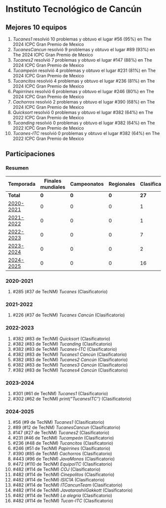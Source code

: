 ---
---

# Instituto Tecnológico de Cancún

## Mejores 10 equipos

1. _Tucanes1_ resolvió 10 problemas y obtuvo el lugar #56 (95%) en The 2024 ICPC Gran Premio de Mexico
1. _TucanesCancun_ resolvió 9 problemas y obtuvo el lugar #89 (93%) en The 2024 ICPC Gran Premio de Mexico
1. _Tucanes2_ resolvió 7 problemas y obtuvo el lugar #147 (88%) en The 2024 ICPC Gran Premio de Mexico
1. _Tucampeón_ resolvió 4 problemas y obtuvo el lugar #231 (81%) en The 2024 ICPC Gran Premio de Mexico
1. _Tucancitos_ resolvió 4 problemas y obtuvo el lugar #236 (81%) en The 2024 ICPC Gran Premio de Mexico
1. _Papirrines_ resolvió 6 problemas y obtuvo el lugar #246 (80%) en The 2024 ICPC Gran Premio de Mexico
1. _Cachorros_ resolvió 2 problemas y obtuvo el lugar #390 (68%) en The 2024 ICPC Gran Premio de Mexico
1. _Quicksort_ resolvió 0 problemas y obtuvo el lugar #382 (64%) en The 2022 ICPC Gran Premio de Mexico
1. _Tucanding_ resolvió 0 problemas y obtuvo el lugar #382 (64%) en The 2022 ICPC Gran Premio de Mexico
1. _Tucanes-ITC_ resolvió 0 problemas y obtuvo el lugar #382 (64%) en The 2022 ICPC Gran Premio de Mexico

## Participaciones

### Resumen

| Temporada | Finales mundiales | Campeonatos | Regionales | Clasificatorios | Equipos |
| --- | --- | --- | --- | --- | --- |
| **Total** | **0** | **0** | **0** | **27** | **27** |
| [2020-2021](#2020-2021) | 0 | 0 | 0 | 1 | 1 |
| [2021-2022](#2021-2022) | 0 | 0 | 0 | 1 | 1 |
| [2022-2023](#2022-2023) | 0 | 0 | 0 | 7 | 7 |
| [2023-2024](#2023-2024) | 0 | 0 | 0 | 2 | 2 |
| [2024-2025](#2024-2025) | 0 | 0 | 0 | 16 | 16 |

### 2020-2021

1. #285 (#37 de TecNM) _Tucanes_ (Clasificatorio)

### 2021-2022

1. #226 (#37 de TecNM) _Tucanes Cancún_ (Clasificatorio)

### 2022-2023

1. #382 (#83 de TecNM) _Quicksort_ (Clasificatorio)
1. #382 (#83 de TecNM) _Tucanding_ (Clasificatorio)
1. #382 (#83 de TecNM) _Tucanes-ITC_ (Clasificatorio)
1. #382 (#83 de TecNM) _Tucanes1 Cancún_ (Clasificatorio)
1. #382 (#83 de TecNM) _Tucanes2 Cancún_ (Clasificatorio)
1. #382 (#83 de TecNM) _Tucanes3 Cancún_ (Clasificatorio)
1. #382 (#83 de TecNM) _Tucanes4 Cancún_ (Clasificatorio)

### 2023-2024

1. #301 (#61 de TecNM) _Tucanes1_ (Clasificatorio)
1. #302 (#62 de TecNM) _print("TucanesITC")_ (Clasificatorio)

### 2024-2025

1. #56 (#9 de TecNM) _Tucanes1_ (Clasificatorio)
1. #89 (#12 de TecNM) _TucanesCancun_ (Clasificatorio)
1. #147 (#27 de TecNM) _Tucanes2_ (Clasificatorio)
1. #231 (#46 de TecNM) _Tucampeón_ (Clasificatorio)
1. #236 (#48 de TecNM) _Tucancitos_ (Clasificatorio)
1. #246 (#51 de TecNM) _Papirrines_ (Clasificatorio)
1. #390 (#85 de TecNM) _Cachorros_ (Clasificatorio)
1. #443 (#96 de TecNM) _JavaMonos_ (Clasificatorio)
1. #472 (#110 de TecNM) _EquipoITC_ (Clasificatorio)
1. #482 (#114 de TecNM) _COJ_ (Clasificatorio)
1. #482 (#114 de TecNM) _Cinepolitos_ (Clasificatorio)
1. #482 (#114 de TecNM) _ISIC1A_ (Clasificatorio)
1. #482 (#114 de TecNM) _ITCancunTeam_ (Clasificatorio)
1. #482 (#114 de TecNM) _JavatarashiiGakkott_ (Clasificatorio)
1. #482 (#114 de TecNM) _La alegria_ (Clasificatorio)
1. #482 (#114 de TecNM) _Tucan-ITC_ (Clasificatorio)



